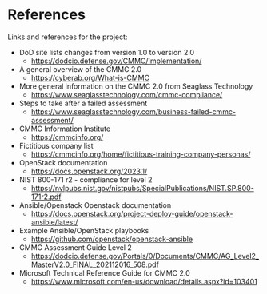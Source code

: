# References
Links and references for the project:
- DoD site lists changes from version 1.0 to version 2.0
  - https://dodcio.defense.gov/CMMC/Implementation/
- A general overview of the CMMC 2.0
  - https://cyberab.org/What-is-CMMC
- More general information on the CMMC 2.0 from Seaglass Technology
  - https://www.seaglasstechnology.com/cmmc-compliance/
- Steps to take after a failed assessment
  - https://www.seaglasstechnology.com/business-failed-cmmc-assessment/
- CMMC Information Institute  
  - https://cmmcinfo.org/
- Fictitious company list
  - https://cmmcinfo.org/home/fictitious-training-company-personas/
- OpenStack documentation
  - https://docs.openstack.org/2023.1/
- NIST 800-171 r2 - compliance for level 2
  - https://nvlpubs.nist.gov/nistpubs/SpecialPublications/NIST.SP.800-171r2.pdf
- Ansible/Openstack Openstack documentation
  - https://docs.openstack.org/project-deploy-guide/openstack-ansible/latest/
- Example Ansible/OpenStack playbooks
  - https://github.com/openstack/openstack-ansible
- CMMC Assessment Guide Level 2
  - https://dodcio.defense.gov/Portals/0/Documents/CMMC/AG_Level2_MasterV2.0_FINAL_202112016_508.pdf
- Microsoft Technical Reference Guide for CMMC 2.0
  - https://www.microsoft.com/en-us/download/details.aspx?id=103401

